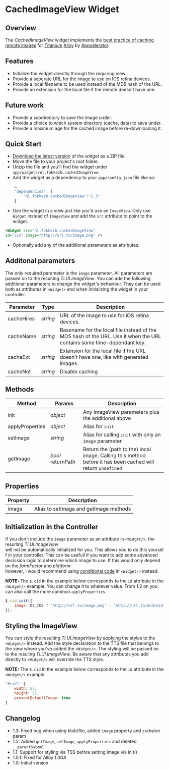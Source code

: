 # CachedImageView Widget
## Overview
The *CachedImageView* widget implements the [best practice of caching remote images](http://docs.appcelerator.com/titanium/latest/#!/guide/Image_Best_Practices-section-30082525_ImageBestPractices-Cachingremoteimages) for [Titanium](http://www.appcelerator.com/platform) [Alloy](http://projects.appcelerator.com/alloy/docs/Alloy-bootstrap/index.html) by [Appcelerator](http://www.appcelerator.com).

## Features
* Initialize the widget directly through the requiring view.
* Provide a seperate URL for the image to use on IOS retina devices.
* Provide a local filename to be used instead of the MD5 hash of the URL.
* Provide an extension for the local file if the remote doesn't have one.

## Future work
* Provide a subdirectory to save the image under.
* Provide a choice to which system directory (cache, data) to save under.
* Provide a maximum age for the cached image before re-downloading it.

## Quick Start
* [Download the latest version](https://github.com/FokkeZB/nl.fokkezb.cachedImageView/tags) of the widget as a ZIP file.
* Move the file to your project's root folder.
* Unzip the file and you'll find the widget under `app/widgets/nl.fokkezb.cachedImageView`.
* Add the widget as a dependency to your `app/config.json` file like so:

```javascript
	…
	"dependencies": {
		"nl.fokkezb.cachedImageView":"1.3"
	}
```

* Use the widget in a view just like you'd use an `ImageView`. Only use `Widget` instead of `ImageView` and add the `src` attribute to point to the widget.

```xml
<Widget src="nl.fokkezb.cachedImageView"
id="civ" image="http://url.to/image.png" />
```

* Optionally add any of the additional parameters as attributes.

## Additonal parameters
The only required parameter is the `image` parameter. All parameters are passed on to the resulting *Ti.UI.ImageView*. You can add the following additional parameters to change the widget's behaviour. They can be used both as attributes in `<Widget>` and when initializing the widget in your controller.

| Parameter | Type | Description |
| --------- | ---- | ----------- |
| cacheHires | *string* | URL of the image to use for iOS retina devices. |
| cacheName | *string*  | Basename for the local file instead of the MD5 hash of the URL. Use it when the URL contains some time-dependant key. |
| cacheExt | *string* | Extension for the local file if the URL doesn't have one, like with generated images. |
| cacheNot | *string* | Disable caching |

## Methods

| Method | Params | Description |
| ------ | ------ | ----------- |
| init   | *object* | Any ImageView parameters plus the additional above |
| applyProperties | *object* | Alias for `init` |
| setImage | *string* | Alias for calling `init` with only an `image` parameter |
| getImage | *bool* returnPath | Return the (path to the) local image. Calling this method before it has been cached will return `undefined` |

## Properties

| Property | Description |
| ---------|-------------|
| image    | Alias to setImage and getImage methods |

## Initialization in the Controller
If you don't include the `image` parameter as an attribute in `<Widget/>`, the resulting *Ti.UI.ImageView* will not be automatically initialized for you. This allows you to do this yourself in your controller. This can be usefull if you want to add some advanced decission logic to determine which image to use. If this would only depend on the *formFactor* and *platform* however, I would recommend using [conditional code](http://docs.appcelerator.com/titanium/3.0/#!/guide/Alloy_Views-section-34636249_AlloyViews-ConditionalCode) in `<Widget/>` instead.

**NOTE:** The `$.cid` in the example below corresponds to the `id` attribute in the `<Widget/>` example. You can change it to whatever value. From 1.2 on you can also call the more common `applyProperties`.

```javascript
$.cid.init({
    image: OS_IOS ? 'http://url.to/image.png' : 'http://url.to/android-image.png'
});
```

## Styling the ImageView
You can style the resulting *Ti.UI.ImageView* by applying the styles to the `<Widget/>` instead. Add the style declaration to the TTS file that belongs to the view where you've added the `<Widget/>`. The styling will be passed on to the resuling *Ti.UI.ImageView*. Be aware that any attributes you add directly to `<Widget/>` will override the TTS style.

**NOTE:** The `$.cid` in the example below corresponds to the `id` attribute in the `<Widget/>` example.

```javascript
"#cid": {
	width: 57,
	height: 57,
	preventDefaultImage: true
}
```

## Changelog
* 1.3: Fixed bug when using blob/file, added `image` property and `cacheNot` param
* 1.2: Added `getImage`, `setImage`, `applyProperties` and deleted `__parentSybmol`
* 1.1: Support for styling via TSS before setting image via init() 
* 1.0.1: Fixed for Alloy 1.0GA
* 1.0: Initial version
